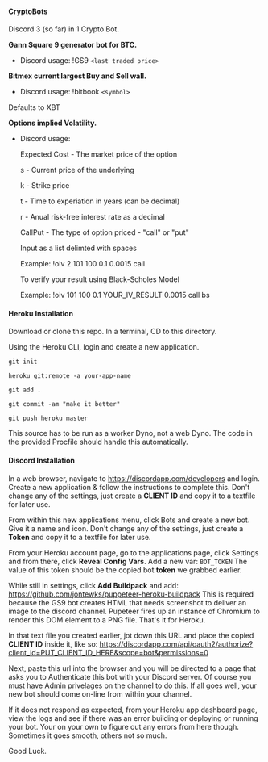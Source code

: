 #### CryptoBots

Discord 3 (so far) in 1 Crypto Bot.

**Gann Square 9 generator bot for BTC.**

- Discord usage: !GS9 `<last traded price>`

**Bitmex current largest Buy and Sell wall.**

- Discord usage: !bitbook `<symbol>`

Defaults to XBT

**Options implied Volatility.**

- Discord usage:

  Expected Cost - The market price of the option
  
  s - Current price of the underlying
  
  k - Strike price
  
  t - Time to experiation in years (can be decimal)
  
  r - Anual risk-free interest rate as a decimal
  
  CallPut - The type of option priced - "call" or "put"
  
  Input as a list delimted with spaces
  
  Example: !oiv 2 101 100 0.1 0.0015 call
  
  To verify your result using Black-Scholes Model
  
  Example: !oiv 101 100 0.1 YOUR_IV_RESULT 0.0015 call bs

#### Heroku Installation

Download or clone this repo.
In a terminal, CD to this directory.

Using the Heroku CLI, login and create a new application.

`git init`

`heroku git:remote -a your-app-name`

`git add .`

`git commit -am "make it better"`

`git push heroku master`

This source has to be run as a worker Dyno, not a web Dyno.
The code in the provided Procfile should handle this automatically.

#### Discord Installation

In a web browser, navigate to https://discordapp.com/developers and login.
Create a new application & follow the instructions to complete this.
Don't change any of the settings, just create a **CLIENT ID** and copy it to a textfile for later use.

From within this new applications menu, click Bots and create a new bot. Give it a name and icon.
Don't change any of the settings, just create a **Token** and copy it to a textfile for later use.

From your Heroku account page, go to the applications page, click Settings and from there, click **Reveal Config Vars**. Add a new var: `BOT_TOKEN`
The value of this token should be the copied bot **token** we grabbed earlier.

While still in settings, click **Add Buildpack** and add:
https://github.com/jontewks/puppeteer-heroku-buildpack
This is required because the GS9 bot creates HTML that needs screenshot to deliver an image to the discord channel. Pupeteer fires up an instance of Chromium to render this DOM element to a PNG file.
That's it for Heroku.

In that text file you created earlier, jot down this URL and place the copied **CLIENT ID** inside it, like so:
https://discordapp.com/api/oauth2/authorize?client_id=PUT_CLIENT_ID_HERE&scope=bot&permissions=0

Next, paste this url into the browser and you will be directed to a page that asks you to Authenticate this bot with your Discord server. Of course you must have Admin privelages on the channel to do this.
If all goes well, your new bot should come on-line from within your channel.

If it does not respond as expected, from your Heroku app dashboard page, view the logs and see if there was an error building or deploying or running your bot. Your on your own to figure out any errors from here though. Sometimes it goes smooth, others not so much.

Good Luck.
